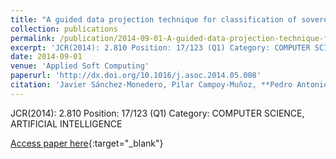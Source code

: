 ```yaml
---
title: "A guided data projection technique for classification of sovereign ratings: the case of European Union 27"
collection: publications
permalink: /publication/2014-09-01-A-guided-data-projection-technique-for-classification-of-sovereign-ratings-the-case-of-European-Union-27
excerpt: 'JCR(2014): 2.810 Position: 17/123 (Q1) Category: COMPUTER SCIENCE, ARTIFICIAL INTELLIGENCE'
date: 2014-09-01
venue: 'Applied Soft Computing'
paperurl: 'http://dx.doi.org/10.1016/j.asoc.2014.05.008'
citation: 'Javier Sánchez-Monedero, Pilar Campoy-Muñoz, **Pedro Antonio Gutiérrez**, César Hervás-Martínez, &quot;A guided data projection technique for classification of sovereign ratings: the case of European Union 27.&quot; Applied Soft Computing, Vol. 22, 2014, pp.339-350.'
---
```

JCR(2014): 2.810 Position: 17/123 (Q1) Category: COMPUTER SCIENCE, ARTIFICIAL INTELLIGENCE

[Access paper here](http://dx.doi.org/10.1016/j.asoc.2014.05.008){:target="_blank"}
